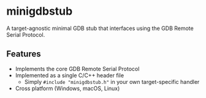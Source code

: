 # minigdbstub
A target-agnostic minimal GDB stub that interfaces using the GDB Remote Serial Protocol.

## Features
- Implements the core GDB Remote Serial Protocol
- Implemented as a single C/C++ header file 
    - Simply `#include "minigdbstub.h"` in your own target-specific handler
- Cross platform (Windows, macOS, Linux)
